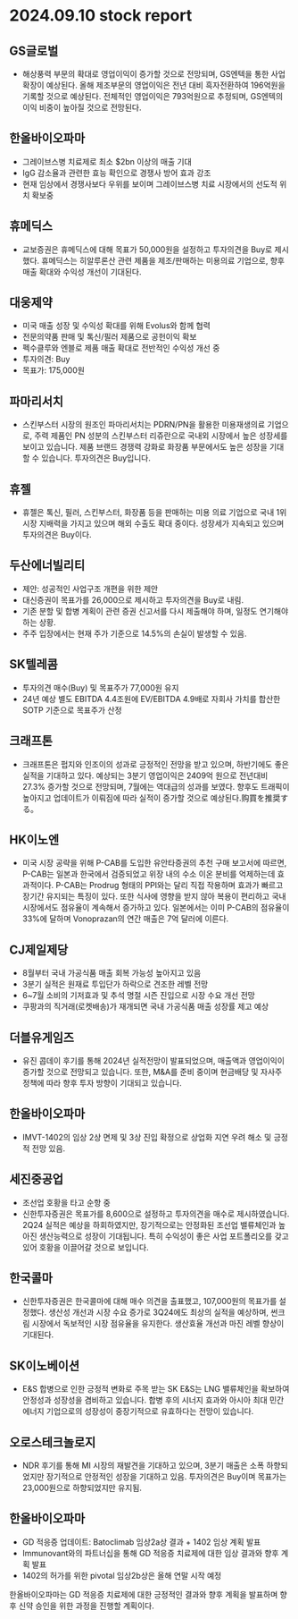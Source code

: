 # 2024.09.10 stock report
## GS글로벌
- 해상풍력 부문의 확대로 영업이익이 증가할 것으로 전망되며, GS엔텍을 통한 사업 확장이 예상된다. 올해 제조부문의 영업이익은 전년 대비 흑자전환하여 196억원을 기록할 것으로 예상된다. 전체적인 영업이익은 793억원으로 추정되며, GS엔텍의 이익 비중이 높아질 것으로 전망된다.
## 한올바이오파마
- 그레이브스병 치료제로 최소 $2bn 이상의 매출 기대
- IgG 감소율과 관련한 효능 확인으로 경쟁사 방어 효과 강조
- 현재 임상에서 경쟁사보다 우위를 보이며 그레이브스병 치료 시장에서의 선도적 위치 확보중 
## 휴메딕스
- 교보증권은 휴메딕스에 대해 목표가 50,000원을 설정하고 투자의견을 Buy로 제시했다. 휴메딕스는 히알루론산 관련 제품을 제조/판매하는 미용의료 기업으로, 향후 매출 확대와 수익성 개선이 기대된다.
## 대웅제약
- 미국 매출 성장 및 수익성 확대를 위해 Evolus와 함께 협력
- 전문의약품 판매 및 톡신/필러 제품으로 공헌이익 확보
- 펙수클루와 엔블로 제품 매출 확대로 전반적인 수익성 개선 중
- 투자의견: Buy
- 목표가: 175,000원
## 파마리서치
- 스킨부스터 시장의 원조인 파마리서치는 PDRN/PN을 활용한 미용재생의료 기업으로, 주력 제품인 PN 성분의 스킨부스터 리쥬란으로 국내외 시장에서 높은 성장세를 보이고 있습니다. 제품 브랜드 경쟁력 강화로 화장품 부문에서도 높은 성장을 기대할 수 있습니다. 투자의견은 Buy입니다.
## 휴젤
- 휴젤은 톡신, 필러, 스킨부스터, 화장품 등을 판매하는 미용 의료 기업으로 국내 1위 시장 지배력을 가지고 있으며 해외 수출도 확대 중이다. 성장세가 지속되고 있으며 투자의견은 Buy이다.
## 두산에너빌리티
- 제안: 성공적인 사업구조 개편을 위한 제안
- 대신증권이 목표가를 26,000으로 제시하고 투자의견을 Buy로 내림.
- 기존 분할 및 합병 계획이 관련 증권 신고서를 다시 제출해야 하며, 일정도 연기해야 하는 상황.
- 주주 입장에서는 현재 주가 기준으로 14.5%의 손실이 발생할 수 있음.
## SK텔레콤
- 투자의견 매수(Buy) 및 목표주가 77,000원 유지
- 24년 예상 별도 EBITDA 4.4조원에 EV/EBITDA 4.9배로 자회사 가치를 합산한 SOTP 기준으로 목표주가 산정
## 크래프톤
- 크래프톤은 펍지와 인조이의 성과로 긍정적인 전망을 받고 있으며, 하반기에도 좋은 실적을 기대하고 있다. 예상되는 3분기 영업이익은 2409억 원으로 전년대비 27.3% 증가할 것으로 전망되며, 7월에는 역대급의 성과를 보였다. 향후도 트래픽이 높아지고 업데이트가 이뤄짐에 따라 실적이 증가할 것으로 예상된다.购買を推奨する。
## HK이노엔
- 미국 시장 공략을 위해 P-CAB를 도입한 유안타증권의 추천 구매 보고서에 따르면, P-CAB는 일본과 한국에서 검증되었고 위장 내의 수소 이온 분비를 억제하는데 효과적이다. P-CAB는 Prodrug 형태의 PPI와는 달리 직접 작용하며 효과가 빠르고 장기간 유지되는 특징이 있다. 또한 식사에 영향을 받지 않아 복용이 편리하고 국내 시장에서도 점유율이 계속해서 증가하고 있다. 일본에서는 이미 P-CAB의 점유율이 33%에 달하며 Vonoprazan의 연간 매출은 7억 달러에 이른다.
## CJ제일제당
- 8월부터 국내 가공식품 매출 회복 가능성 높아지고 있음
- 3분기 실적은 원재료 투입단가 하락으로 견조한 레벨 전망
- 6~7월 소비의 기저효과 및 추석 명절 시즌 진입으로 시장 수요 개선 전망
- 쿠팡과의 직거래(로켓배송)가 재개되면 국내 가공식품 매출 성장률 제고 예상
## 더블유게임즈
- 유진 콥데이 후기를 통해 2024년 실적전망이 발표되었으며, 매출액과 영업이익이 증가할 것으로 전망되고 있습니다. 또한, M&A를 준비 중이며 현금배당 및 자사주 정책에 따라 향후 투자 방향이 기대되고 있습니다.
## 한올바이오파마
- IMVT-1402의 임상 2상 면제 및 3상 진입 확정으로 상업화 지연 우려 해소 및 긍정적 전망 있음.
## 세진중공업
- 조선업 호황을 타고 순항 중
- 신한투자증권은 목표가를 8,600으로 설정하고 투자의견을 매수로 제시하였습니다. 2Q24 실적은 예상을 하회하였지만, 장기적으로는 안정화된 조선업 밸류체인과 높아진 생산능력으로 성장이 기대됩니다. 특히 수익성이 좋은 사업 포트폴리오를 갖고 있어 호황을 이끌어갈 것으로 보입니다.
## 한국콜마
- 신한투자증권은 한국콜마에 대해 매수 의견을 출표했고, 107,000원의 목표가를 설정했다. 생산성 개선과 시장 수요 증가로 3Q24에도 최상의 실적을 예상하며, 썬크림 시장에서 독보적인 시장 점유율을 유지한다. 생산효율 개선과 마진 레벨 향상이 기대된다.
## SK이노베이션
- E&S 합병으로 인한 긍정적 변화로 주목 받는 SK E&S는 LNG 밸류체인을 확보하여 안정성과 성장성을 겸비하고 있습니다. 합병 후의 시너지 효과와 아시아 최대 민간 에너지 기업으로의 성장성이 중장기적으로 유효하다는 전망이 있습니다.
## 오로스테크놀로지
- NDR 후기를 통해 MI 시장의 재발견을 기대하고 있으며, 3분기 매출은 소폭 하향되었지만 장기적으로 안정적인 성장을 기대하고 있음. 투자의견은 Buy이며 목표가는 23,000원으로 하향되었지만 유지됨.
## 한올바이오파마
- GD 적응증 업데이트: Batoclimab 임상2a상 결과 + 1402 임상 계획 발표
- Immunovant와의 파트너십을 통해 GD 적응증 치료제에 대한 임상 결과와 향후 계획 발표
- 1402의 허가를 위한 pivotal 임상2b상은 올해 연말 시작 예정

한올바이오파마는 GD 적응증 치료제에 대한 긍정적인 결과와 향후 계획을 발표하며 향후 신약 승인을 위한 과정을 진행할 계획이다.